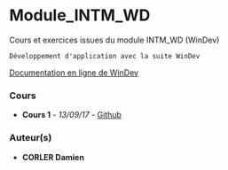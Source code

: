 # Module_INTM_WD

Cours et exercices issues du module INTM_WD (WinDev)
```
Développement d'application avec la suite WinDev
```
[Documentation en ligne de WinDev](http://doc.pcsoft.fr/)

### Cours

* **Cours 1** - *13/09/17* - [Github](https://github.com/WanFoxOne/Module_INTM_WD/blob/master/Cours/intm_wd_130917_corler_cours_1.rtf)

### Auteur(s)

* **CORLER Damien**
